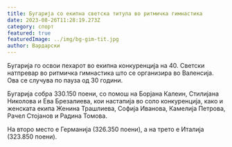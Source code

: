 ```yaml
---
title: Бугарија со екипна светска титула во ритмичка гимнастика
date: 2023-08-26T11:28:19.273Z
category: спорт
featured: true
featuredImage: ../img/bg-gim-tit.jpg
author: Вардарски
---
```

Бугарија го освои пехарот во екипна конкуренција на 40. Светски натпревар во ритмичка гимнастика што се организира во Валенсија. Ова се случува по пауза од 30 години.

Бугарија собра 330.150 поени, со помош на Борјана Калеин, Стилијана Николова и Ева Брезалиева, кои настапија во соло конкуренција, како и женската екипа Женина Трашлиева, Софија Иванова, Камелија Петрова, Рачел Стојанов и Радина Томова.

На второ место е Германија (326.350 поени), а на трето е Италија (323.850 поени).